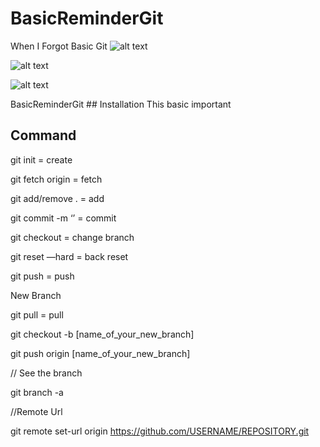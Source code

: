 # BasicReminderGit
When I Forgot Basic Git 
![alt text](https://res.cloudinary.com/practicaldev/image/fetch/s--HsM68pX5--/c_imagga_scale,f_auto,fl_progressive,h_500,q_auto,w_1000/https://cl.ly/1N2U2i2Z2C16/Image%25202018-04-11%2520at%252012.47.23%2520PM.png)

![alt text](https://www.git-tower.com/blog/content/posts/54-git-cheat-sheet/git-cheat-sheet-large01.png)

![alt text](https://rubygarage.s3.amazonaws.com/uploads/article_image/file/599/git-cheatsheet-5.jpg)

<snippet>
BasicReminderGit
## Installation
This basic important
 
## Command
git init = create

git fetch origin = fetch

git add/remove . = add

git commit -m ‘’ = commit

git checkout <branch> = change branch
 
git reset —hard = back reset

git push = push

New Branch 

git pull = pull

git checkout -b [name_of_your_new_branch]

git push origin [name_of_your_new_branch]


// See the branch

git branch -a



//Remote Url

git remote set-url origin https://github.com/USERNAME/REPOSITORY.git


 
